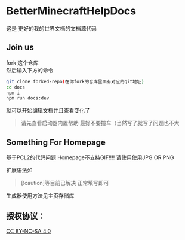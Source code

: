 # BetterMinecraftHelpDocs

这是 更好的我的世界文档的文档源代码

## Join us
fork 这个仓库  
然后输入下方的命令  
```sh
git clone forked-repo(在你fork的仓库里面有对应的git地址)
cd docs
npm i
npm run docs:dev
```
就可以开始编辑文档并且查看变化了 

>请先查看启动器内置帮助 最好不要撞车（当然写了就写了问题也不大

## Something For Homepage
基于PCL2的代码问题 Homepage不支持GIF!!!!
请使用使用JPG OR PNG

扩展语法如
>[!caution]等目前已解决 正常填写即可

生成器使用方法见主页存储库
## 授权协议：
[CC BY-NC-SA 4.0](https://creativecommons.org/licenses/by-nc-sa/4.0/)

